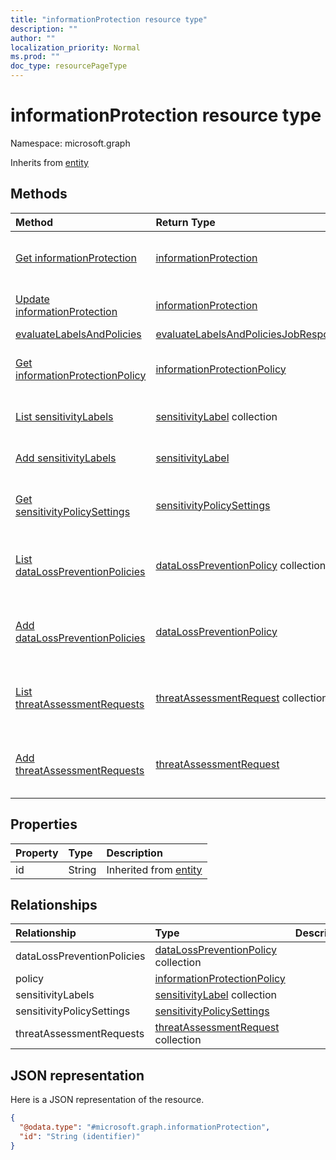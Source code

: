 ```yaml
---
title: "informationProtection resource type"
description: ""
author: ""
localization_priority: Normal
ms.prod: ""
doc_type: resourcePageType
---
```


# informationProtection resource type


Namespace: microsoft.graph




Inherits from [entity](../resources/entity.md)

## Methods
|Method|Return Type|Description|
|:---|:---|:---|
|[Get informationProtection](../api/informationprotection-get.md)|[informationProtection](../resources/informationprotection.md)|Read properties and relationships of the [informationProtection](../resources/informationprotection.md) object.|
|[Update informationProtection](../api/informationprotection-update.md)|[informationProtection](../resources/informationprotection.md)|Update the properties of a [informationProtection](../resources/informationprotection.md) object.|
|[evaluateLabelsAndPolicies](../api/informationprotection-evaluatelabelsandpolicies.md)|[evaluateLabelsAndPoliciesJobResponse](../resources/evaluatelabelsandpoliciesjobresponse.md)||
|[Get informationProtectionPolicy](../api/informationprotectionpolicy-get.md)|[informationProtectionPolicy](../resources/informationprotectionpolicy.md)|Read properties and relationships of the [informationProtectionPolicy](../resources/informationprotectionpolicy.md) object.|
|[List sensitivityLabels](../api/informationprotection-list-sensitivitylabels.md)|[sensitivityLabel](../resources/sensitivitylabel.md) collection|Get the sensitivityLabels from the sensitivityLabels navigation property.|
|[Add sensitivityLabels](../api/informationprotection-post-sensitivitylabels.md)|[sensitivityLabel](../resources/sensitivitylabel.md)|Add sensitivityLabels by posting to the sensitivityLabels collection.|
|[Get sensitivityPolicySettings](../api/sensitivitypolicysettings-get.md)|[sensitivityPolicySettings](../resources/sensitivitypolicysettings.md)|Read properties and relationships of the [sensitivityPolicySettings](../resources/sensitivitypolicysettings.md) object.|
|[List dataLossPreventionPolicies](../api/informationprotection-list-datalosspreventionpolicies.md)|[dataLossPreventionPolicy](../resources/datalosspreventionpolicy.md) collection|Get the dataLossPreventionPolicies from the dataLossPreventionPolicies navigation property.|
|[Add dataLossPreventionPolicies](../api/informationprotection-post-datalosspreventionpolicies.md)|[dataLossPreventionPolicy](../resources/datalosspreventionpolicy.md)|Add dataLossPreventionPolicies by posting to the dataLossPreventionPolicies collection.|
|[List threatAssessmentRequests](../api/informationprotection-list-threatassessmentrequests.md)|[threatAssessmentRequest](../resources/threatassessmentrequest.md) collection|Get the threatAssessmentRequests from the threatAssessmentRequests navigation property.|
|[Add threatAssessmentRequests](../api/informationprotection-post-threatassessmentrequests.md)|[threatAssessmentRequest](../resources/threatassessmentrequest.md)|Add threatAssessmentRequests by posting to the threatAssessmentRequests collection.|

## Properties
|Property|Type|Description|
|:---|:---|:---|
|id|String| Inherited from [entity](../resources/entity.md)|

## Relationships
|Relationship|Type|Description|
|:---|:---|:---|
|dataLossPreventionPolicies|[dataLossPreventionPolicy](../resources/datalosspreventionpolicy.md) collection||
|policy|[informationProtectionPolicy](../resources/informationprotectionpolicy.md)||
|sensitivityLabels|[sensitivityLabel](../resources/sensitivitylabel.md) collection||
|sensitivityPolicySettings|[sensitivityPolicySettings](../resources/sensitivitypolicysettings.md)||
|threatAssessmentRequests|[threatAssessmentRequest](../resources/threatassessmentrequest.md) collection||

## JSON representation
Here is a JSON representation of the resource.
<!-- {
  "blockType": "resource",
  "keyProperty": "id",
  "@odata.type": "microsoft.graph.informationProtection",
  "baseType": "microsoft.graph.entity",
  "openType": false
}
-->
``` json
{
  "@odata.type": "#microsoft.graph.informationProtection",
  "id": "String (identifier)"
}
```

